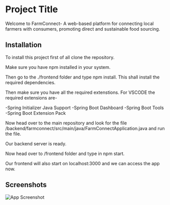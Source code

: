 
# Project Title

Welcome to FarmConnect- A web-based platform for connecting local farmers with consumers, promoting direct and sustainable food sourcing. 

## Installation

To install this project first of all clone the repository.


Make sure you have npm installed in your system.

Then go to the ./frontend folder and type npm install.
This shall install the required dependencies.

Then make sure you have all the required extenstions. For VSCODE the required extensions are-

-Spring Initializer Java Support
-Spring Boot Dashboard
-Spring Boot Tools
-Spring Boot Extension Pack

Now head over to the main repository and look for the file /backend/farmconnect/src/main/java/FarmConnectApplication.java and run the file.

Our backend server is ready.

Now head over to /frontend folder and type in npm start.


Our frontend will also start on localhost:3000 and we can access the app now.

## Screenshots

![App Screenshot](https://via.placeholder.com/468x300?text=App+Screenshot+Here)


